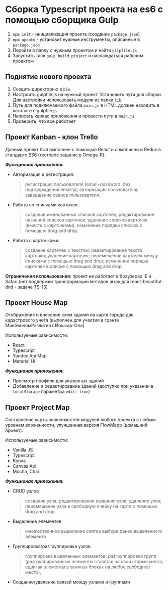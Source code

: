 # Сборка Typescript проекта на es6 с помощью сборщика Gulp

1. `npm init` - инициализация проекта (создание `package.json`)
2. `npm update` - установит нужные инструменты, описанные в `package.json`
3. Перейти в папку с нужным проектом и найти `gilpfile.js`
4. Запустить таск `gulp build_project` и наслаждаться рабочим проектом

## Поднятие нового проекта

1. Создать директорию в `bin`
2. Настроить gulpfile.js на нужный проект. Установить пути для сборки. Для настройки использовать модули из папки `iib`.
3. Путь для подключаемого файла `main.js` в HTML должен находить в каталоге с gulpfile.js
4. Написать каркас приложения и провести пути в `main.js`
5. Проверить, что все работает

## Проект Kanban - клон Trello

Данный проект был выполнен с помощью React и самописным Redux в стандарте ES6 (тестовое задание в Omega-R).

***Функционал приложения:***
* Авторизация и регистрация:
	> регистрация пользователя (email+password, без подтверждения email’а);
	> авторизация пользователя;
	> завершение сеанса пользователя.
* Работа со списками карточек:
	> создание именованных списков карточек;
	> редактирование названий списков карточек;
	> удаление списков карточек (вместе с карточками);
	> изменение порядка списков с помощью drag and drop.
* Работа с карточками:
	> создание карточек с текстом;
	> редактирование текста карточки;
	> удаление карточек;
	> перемещение карточек между списками с помощью drag and drop;
	> изменение порядка карточек в списке с помощью drag and drop.

**Ограничения использования:** проект не работает в браузерах IE и Safari (нет поддержки трансформации методов array для react-beautiful-dnd - задача TS-13)

## Проект House Map

Отображение и внесение схем зданий на карте города для кадастрового учета (выполнен для участия в гранте МинЭкономРазвития г.Йошкар-Ола)

Используемые зависимости:

* React
* Typescript
* Yandex Api Map
* Material Ui 

***Функционал приложения:***
* Просмотр профиля для указанных зданий
* Добавление и редактирование зданий (доступно при указании в `localStorage` параметра `edit: true`)

## Проект Project Map

Составление карты зависимостей модулей любого проекта с любым уровнем вложенности, улучшенная версия FlowMapp (домашний проект).

Используемые зависимости:

* Vanilla JS
* Typescript 
* Konva
* Canvas Api 
* Mocha, Chai

***Функционал приложения:***
* CRUD узлов
    > создание узла;
    > редактирование названия узла;
    > удаление узла;
    > перемещение узла в свободную ячейку на карте с помощью drag and drop.
* Выделение элементов
    > множественное выделение
    > снятие выбора ранее выделенного элемента
* Группировка/разгруппировка узлов
    > группировка выделенных элементов;
    > разгруппировка групп (разгруппированные элементы ставятся на свои старые места, сдвигая элементы в занятых блоках на любое свободное место);
* Создание/удаление связей между узлами и группами